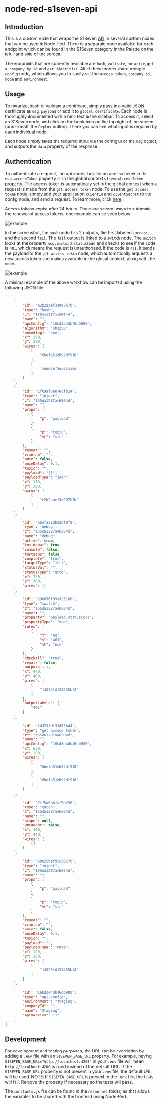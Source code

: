 # node-red-s1seven-api

## Introduction

This is a custom node that wraps the S1Seven [API](https://developers.s1seven.com/docs/openapi/) in several custom nodes that can be used in Node-Red. There is a separate node available for each endpoint which can be found in the S1Seven category in the Palette on the left-hand side of the screen.

The endpoints that are currently available are `hash`, `validate`, `notarize`, `get a company by id` and `get identities`. All of these nodes share a single `config` node, which allows you to easily set the `access token`, `company id`, `mode` and `environment`.

## Usage

To notarize, hash or validate a certificate, simply pass in a valid JSON certificate as `msg.payload` or add it to `global.certificate`. Each node is thoroughly documented with a help text in the sidebar. To access it, select an S1Seven node, and click on the book icon on the top right of the screen (underneath the `Deploy` button). There you can see what input is required by each individual node.

Each node simply takes the required input via the config ui or the `msg` object, and outputs the `data` property of the response.

## Authentication

To authenticate a request, the api nodes look for an access token in the `msg.accessToken` property or in the global context `s1sevenAccessToken` property. The access token is automatically set in the global context when a request is made from the `get access token` node. To use the `get access token` node, simply add your application `clientId` and `clientSecret` to the config node, and send a request. To learn more, click [here](https://manual.s1seven.com/automation/#applications-and-access-tokens).

Access tokens expire after 24 hours. There are several ways to automate the renewal of access tokens, one example can be seen below:

![example](./images/example_auth.png)

In the screenshot, the `hash` node has 2 outputs, the first labeled `success`, and the second `fail`. The `fail` output is linked to a `switch` node. The `switch` looks at the property `msg.payload.statusCode` and checks to see if the code is `401`, which means the request is unauthorized. If the code is `401`, it sends the payload to the `get access token` node, which automatically requests a new access token and makes available in the global context, along with the `mode`.

![example](./images/switch.png)

A minimal example of the above workflow can be imported using the following JSON file:

```json
[
    {
        "id": "e2b2aaef3e997b7b",
        "type": "hash",
        "z": "155da1287ae6504d",
        "name": "",
        "apiConfig": "16bd3e4db46db980",
        "algorithm": "sha256",
        "encoding": "hex",
        "x": 290,
        "y": 380,
        "wires": [
            [
                "6befa51db92df9f8"
            ],
            [
                "290656f39a923100"
            ]
        ]
    },
    {
        "id": "1f69af6a87ecfb24",
        "type": "inject",
        "z": "155da1287ae6504d",
        "name": "",
        "props": [
            {
                "p": "payload"
            },
            {
                "p": "topic",
                "vt": "str"
            }
        ],
        "repeat": "",
        "crontab": "",
        "once": false,
        "onceDelay": 0.1,
        "topic": "",
        "payload": "{}",
        "payloadType": "json",
        "x": 110,
        "y": 380,
        "wires": [
            [
                "e2b2aaef3e997b7b"
            ]
        ]
    },
    {
        "id": "6befa51db92df9f8",
        "type": "debug",
        "z": "155da1287ae6504d",
        "name": "debug",
        "active": true,
        "tosidebar": true,
        "console": false,
        "tostatus": false,
        "complete": "true",
        "targetType": "full",
        "statusVal": "",
        "statusType": "auto",
        "x": 730,
        "y": 380,
        "wires": []
    },
    {
        "id": "290656f39a923100",
        "type": "switch",
        "z": "155da1287ae6504d",
        "name": "",
        "property": "payload.statusCode",
        "propertyType": "msg",
        "rules": [
            {
                "t": "eq",
                "v": "401",
                "vt": "num"
            }
        ],
        "checkall": "true",
        "repair": false,
        "outputs": 1,
        "x": 470,
        "y": 460,
        "wires": [
            [
                "fd323fdf31455b44"
            ]
        ],
        "outputLabels": [
            "401"
        ]
    },
    {
        "id": "fd323fdf31455b44",
        "type": "get access token",
        "z": "155da1287ae6504d",
        "name": "",
        "apiConfig": "16bd3e4db46db980",
        "x": 630,
        "y": 280,
        "wires": [
            [
                "6befa51db92df9f8"
            ],
            [
                "6befa51db92df9f8"
            ]
        ]
    },
    {
        "id": "7ff5a6d4faf5af58",
        "type": "catch",
        "z": "155da1287ae6504d",
        "name": "",
        "scope": null,
        "uncaught": false,
        "x": 100,
        "y": 440,
        "wires": [
            []
        ]
    },
    {
        "id": "68825bef95c36270",
        "type": "inject",
        "z": "155da1287ae6504d",
        "name": "",
        "props": [
            {
                "p": "payload"
            },
            {
                "p": "topic",
                "vt": "str"
            }
        ],
        "repeat": "",
        "crontab": "",
        "once": false,
        "onceDelay": 0.1,
        "topic": "",
        "payload": "",
        "payloadType": "date",
        "x": 120,
        "y": 280,
        "wires": [
            [
                "fd323fdf31455b44"
            ]
        ]
    },
    {
        "id": "16bd3e4db46db980",
        "type": "api-config",
        "environment": "staging",
        "companyId": "",
        "name": "Staging",
        "apiVersion": "1"
    }
]
```

## Development

For development and testing purposes, the URL can be overridden by adding a `.env` file with an `S1SEVEN_BASE_URL` property. For example, having `S1SEVEN_BASE_URL="http://localhost:4200"` in your `.env` file will mean `http://localhost:4200` is used instead of the default URL. If the `S1SEVEN_BASE_URL` property is not present in your `.env` file, the default URL will be used.
NOTE: If `S1SEVEN_BASE_URL` is present in the `.env` file, the tests will fail. Remove the property if necessary so the tests will pass.

The `constants.js` file can be found in the `resources` folder, as that allows the variables to be shared with the frontend using Node-Red.
